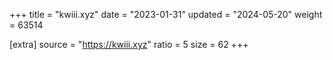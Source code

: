 +++
title = "kwiii.xyz"
date = "2023-01-31"
updated = "2024-05-20"
weight = 63514

[extra]
source = "https://kwiii.xyz"
ratio = 5
size = 62
+++
